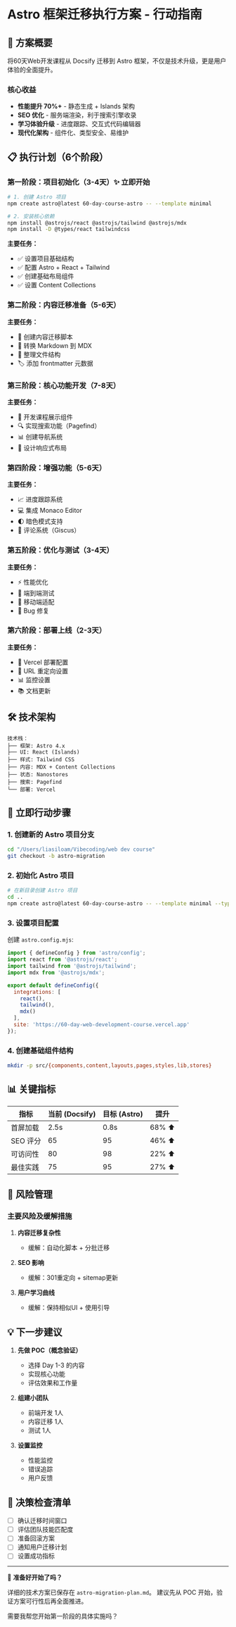 # Astro 框架迁移执行方案 - 行动指南

## 🎯 方案概要

将60天Web开发课程从 Docsify 迁移到 Astro 框架，不仅是技术升级，更是用户体验的全面提升。

### 核心收益
- **性能提升 70%+** - 静态生成 + Islands 架构
- **SEO 优化** - 服务端渲染，利于搜索引擎收录
- **学习体验升级** - 进度跟踪、交互式代码编辑器
- **现代化架构** - 组件化、类型安全、易维护

## 📋 执行计划（6个阶段）

### 第一阶段：项目初始化（3-4天）✨ 立即开始
```bash
# 1. 创建 Astro 项目
npm create astro@latest 60-day-course-astro -- --template minimal

# 2. 安装核心依赖
npm install @astrojs/react @astrojs/tailwind @astrojs/mdx
npm install -D @types/react tailwindcss
```

**主要任务：**
- ✅ 设置项目基础结构
- ✅ 配置 Astro + React + Tailwind
- ✅ 创建基础布局组件
- ✅ 设置 Content Collections

### 第二阶段：内容迁移准备（5-6天）
**主要任务：**
- 📝 创建内容迁移脚本
- 🔄 转换 Markdown 到 MDX
- 📁 整理文件结构
- 🏷️ 添加 frontmatter 元数据

### 第三阶段：核心功能开发（7-8天）
**主要任务：**
- 🧩 开发课程展示组件
- 🔍 实现搜索功能（Pagefind）
- 📊 创建导航系统
- 🎨 设计响应式布局

### 第四阶段：增强功能（5-6天）
**主要任务：**
- 📈 进度跟踪系统
- 💻 集成 Monaco Editor
- 🌓 暗色模式支持
- 💬 评论系统（Giscus）

### 第五阶段：优化与测试（3-4天）
**主要任务：**
- ⚡ 性能优化
- 🧪 端到端测试
- 📱 移动端适配
- 🐛 Bug 修复

### 第六阶段：部署上线（2-3天）
**主要任务：**
- 🚀 Vercel 部署配置
- 🔄 URL 重定向设置
- 📊 监控设置
- 📚 文档更新

## 🛠️ 技术架构

```
技术栈：
├── 框架: Astro 4.x
├── UI: React (Islands)
├── 样式: Tailwind CSS
├── 内容: MDX + Content Collections
├── 状态: Nanostores
├── 搜索: Pagefind
└── 部署: Vercel
```

## 🚀 立即行动步骤

### 1. 创建新的 Astro 项目分支
```bash
cd "/Users/liasiloam/Vibecoding/web dev course"
git checkout -b astro-migration
```

### 2. 初始化 Astro 项目
```bash
# 在新目录创建 Astro 项目
cd ..
npm create astro@latest 60-day-course-astro -- --template minimal --typescript
```

### 3. 设置项目配置
创建 `astro.config.mjs`:
```javascript
import { defineConfig } from 'astro/config';
import react from '@astrojs/react';
import tailwind from '@astrojs/tailwind';
import mdx from '@astrojs/mdx';

export default defineConfig({
  integrations: [
    react(),
    tailwind(),
    mdx()
  ],
  site: 'https://60-day-web-development-course.vercel.app'
});
```

### 4. 创建基础组件结构
```bash
mkdir -p src/{components,content,layouts,pages,styles,lib,stores}
```

## 📊 关键指标

| 指标 | 当前 (Docsify) | 目标 (Astro) | 提升 |
|-----|---------------|-------------|------|
| 首屏加载 | 2.5s | 0.8s | 68% ⬆️ |
| SEO 评分 | 65 | 95 | 46% ⬆️ |
| 可访问性 | 80 | 98 | 22% ⬆️ |
| 最佳实践 | 75 | 95 | 27% ⬆️ |

## 🔄 风险管理

### 主要风险及缓解措施
1. **内容迁移复杂性**
   - 缓解：自动化脚本 + 分批迁移

2. **SEO 影响**
   - 缓解：301重定向 + sitemap更新

3. **用户学习曲线**
   - 缓解：保持相似UI + 使用引导

## 💡 下一步建议

1. **先做 POC（概念验证）**
   - 选择 Day 1-3 的内容
   - 实现核心功能
   - 评估效果和工作量

2. **组建小团队**
   - 前端开发 1人
   - 内容迁移 1人
   - 测试 1人

3. **设置监控**
   - 性能监控
   - 错误追踪
   - 用户反馈

## 📝 决策检查清单

- [ ] 确认迁移时间窗口
- [ ] 评估团队技能匹配度
- [ ] 准备回滚方案
- [ ] 通知用户迁移计划
- [ ] 设置成功指标

---

💪 **准备好开始了吗？**

详细的技术方案已保存在 `astro-migration-plan.md`。
建议先从 POC 开始，验证方案可行性后再全面推进。

需要我帮您开始第一阶段的具体实施吗？